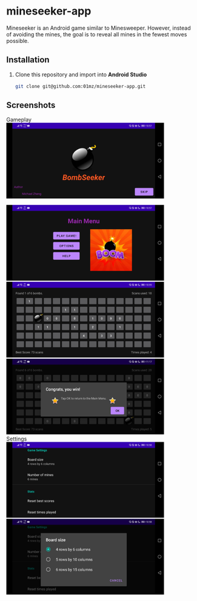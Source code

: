 # mineseeker-app
Mineseeker is an Android game similar to Minesweeper. However, instead of avoiding the mines, the goal is to reveal all mines in the fewest moves possible.

## Installation

1. Clone this repository and import into **Android Studio**
   ```bash
   git clone git@github.com:01mz/mineseeker-app.git
   ```

## Screenshots
Gameplay
<br> 
<img src="images/title.jpg" height="200" >

<img src="images/menu.jpg"  height="200">

<img src="images/game.jpg"  height="200">

<img src="images/win.jpg"  height="200">

<br>
 Settings
<br>
<img src="images/settings.jpg"  height="200">

<img src="images/boardsize.jpg"  height="200">
